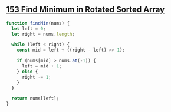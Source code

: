 ## [153 Find Minimum in Rotated Sorted Array](https://leetcode.com/problems/find-minimum-in-rotated-sorted-array/description/)

<!-- notecardId: 1741703753408 -->

```js
function findMin(nums) {
  let left = 0;
  let right = nums.length;

  while (left < right) {
    const mid = left + ((right - left) >> 1);

    if (nums[mid] > nums.at(-1)) {
      left = mid + 1;
    } else {
      right -= 1;
    }
  }

  return nums[left];
}
```
